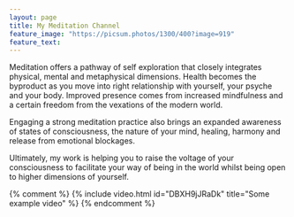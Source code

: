```yaml
---
layout: page
title: My Meditation Channel
feature_image: "https://picsum.photos/1300/400?image=919"
feature_text:
---
```


Meditation offers a pathway of self exploration that closely integrates physical, mental and metaphysical dimensions. Health becomes the byproduct as you move into right relationship with yourself, your psyche and your body. Improved presence comes from increased mindfulness and a certain freedom from the vexations of the modern world. 

Engaging a strong meditation practice also brings an expanded awareness of states of consciousness, the nature of your mind, healing, harmony and release from emotional blockages. 

Ultimately, my work is helping you to raise the voltage of your consciousness to facilitate your way of being in the world whilst being open to higher dimensions of yourself.

<!--
These videos are designed to address different aspects of meditation so that you might build and sustain a strong meditation practice. It's fair to say there are many pitfalls and traps for beginners and experienced alike when it comes to meditation. I hope you gain many benefits in your meditation from watching these videos.
-->

{% comment %}
{% include video.html id="DBXH9jJRaDk" title="Some example video" %}
{% endcomment %}
